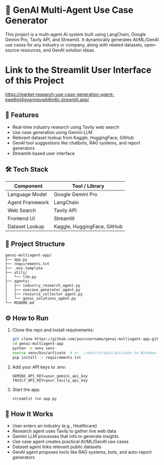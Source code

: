 # 🧠 GenAI Multi-Agent Use Case Generator

This project is a multi-agent AI system built using LangChain, Google Gemini Pro, Tavily API, and Streamlit. It dynamically generates AI/ML/GenAI use cases for any industry or company, along with related datasets, open-source resources, and GenAI solution ideas.
# Link to the Streamlit User Interface of this Project

https://market-research-use-case-generation-agent-ewe6mj4gyarmqvwb6m6c.streamlit.app/


## 🚀 Features

- Real-time industry research using Tavily web search
- Use case generation using Gemini LLM
- Relevant dataset lookup from Kaggle, HuggingFace, GitHub
- GenAI tool suggestions like chatbots, RAG systems, and report generators
- Streamlit-based user interface

## 🛠️ Tech Stack

| Component        | Tool / Library               |
|------------------|-------------------------------|
| Language Model   | Google Gemini Pro             |
| Agent Framework  | LangChain                     |
| Web Search       | Tavily API                    |
| Frontend UI      | Streamlit                     |
| Dataset Lookup   | Kaggle, HuggingFace, GitHub   |

## 📁 Project Structure

```
genai-multiagent-app/
├── app.py
├── requirements.txt
├── .env.template
├── utils/
│   └── llm.py
├── agents/
│   ├── industry_research_agent.py
│   ├── usecase_generator_agent.py
│   ├── resource_collector_agent.py
│   └── genai_solutions_agent.py
└── README.md
```

## ⚙️ How to Run

1. Clone the repo and install requirements:

   ```bash
   git clone https://github.com/yourusername/genai-multiagent-app.git
   cd genai-multiagent-app
   python -m venv venv
   source venv/bin/activate  # or .\venv\Scripts\activate on Windows
   pip install -r requirements.txt
   ```

2. Add your API keys to .env:

   ```env
   GEMINI_API_KEY=your_gemini_api_key
   TAVILY_API_KEY=your_tavily_api_key
   ```

3. Start the app:

   ```bash
   streamlit run app.py
   ```

## 🧠 How It Works

- User enters an industry (e.g., Healthcare)
- Research agent uses Tavily to gather live web data
- Gemini LLM processes that info to generate insights
- Use case agent creates practical AI/ML/GenAI use cases
- Dataset agent links relevant public datasets
- GenAI agent proposes tools like RAG systems, bots, and auto-report generators

